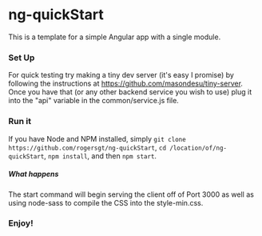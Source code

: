 # ng-quickStart

This is a template for a simple Angular app with a single module.

### Set Up
For quick testing try making a tiny dev server (it's easy I promise) by following the instructions at https://github.com/masondesu/tiny-server. Once you have that (or any other backend service you wish to use)
plug it into the "api" variable in the common/service.js file.

### Run it
If you have Node and NPM installed, simply `git clone https://github.com/rogersgt/ng-quickStart`,
`cd /location/of/ng-quickStart`, `npm install`, and then `npm start`.

##### What happens
The start command will begin serving the client off of Port 3000 as well as using node-sass to compile the CSS into the style-min.css.

### Enjoy!
